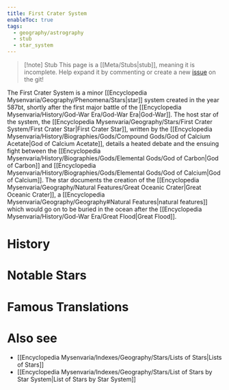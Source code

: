 ```yaml
---
title: First Crater System
enableToc: true
tags:
  - geography/astrography
  - stub
  - star_system
---
```


> [!note] Stub
> This page is a [[Meta/Stubs|stub]], meaning it is incomplete. Help expand it by commenting or create a new [issue](https://github.com/RagtimeGal/quartz--encyclopedia-mysenvaria/issues/new/choose) on the git!

The First Crater System is a minor [[Encyclopedia Mysenvaria/Geography/Phenomena/Stars|star]] system created in the year 587bt, shortly after the first major battle of the [[Encyclopedia Mysenvaria/History/God-War Era/God-War Era|God-War]]. The host star of the system, the [[Encyclopedia Mysenvaria/Geography/Stars/First Crater System/First Crater Star|First Crater Star]], written by the [[Encyclopedia Mysenvaria/History/Biographies/Gods/Compound Gods/God of Calcium Acetate|God of Calcium Acetate]], details a heated debate and the ensuing fight between the [[Encyclopedia Mysenvaria/History/Biographies/Gods/Elemental Gods/God of Carbon|God of Carbon]] and [[Encyclopedia Mysenvaria/History/Biographies/Gods/Elemental Gods/God of Calcium|God of Calcium]]. The star documents the creation of the [[Encyclopedia Mysenvaria/Geography/Natural Features/Great Oceanic Crater|Great Oceanic Crater]], a [[Encyclopedia Mysenvaria/Geography/Geography#Natural Features|natural features]] which would go on to be buried in the ocean after the [[Encyclopedia Mysenvaria/History/God-War Era/Great Flood|Great Flood]].
# History

# Notable Stars

# Famous Translations

# Also see
- [[Encyclopedia Mysenvaria/Indexes/Geography/Stars/Lists of Stars|Lists of Stars]]
- [[Encyclopedia Mysenvaria/Indexes/Geography/Stars/List of Stars by Star System|List of Stars by Star System]]
